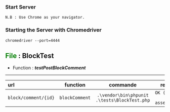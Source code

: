 ### Start Server

````N.B : Use Chrome as your navigator.````  

### Starting the Server with Chromedriver

```` chromedriver --port=4444 ````

<font color='green'>File</font> : BlockTest
---
- Function : ***testPostBlockComment***
---

| url                             | function                | commande                                               | response                               |
| :----------------------------   | :----------------------: | :--------------------------------------------------:  | ------------------------------------:  |
| ```` block/comment/{id} ````    | ```` blockComment ````   |```` .\vendor\bin\phpunit .\tests\BlockTest.php  ````  | ```` OK (1 test, 3 assertions) ````    |

